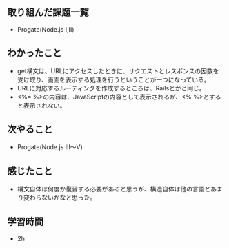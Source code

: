 ## 取り組んだ課題一覧
- Progate(Node.js Ⅰ,Ⅱ)
## わかったこと
- get構文は、URLにアクセスしたときに、リクエストとレスポンスの因数を受け取り、画面を表示する処理を行うということが一つになっている。
- URLに対応するルーティングを作成するところは、Railsとかと同じ。
- <%= %>の内容は、JavaScriptの内容として表示されるが、<% %>とすると表示されない。
## 次やること
- Progate(Node.js Ⅲ～Ⅴ)
## 感じたこと
- 構文自体は何度か復習する必要があると思うが、構造自体は他の言語とあまり変わらないかなと思った。    
## 学習時間
- 2h
